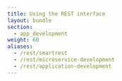 ```yaml
---
title: Using the REST interface
layout: bundle
section: 
  - app_development
weight: 60
aliases:
  - /rest/smartrest
  - /rest/microservice-development
  - /rest/application-development
---
```


